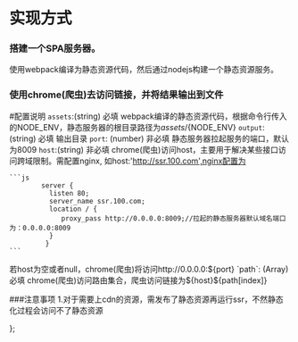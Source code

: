 # 实现方式

### 搭建一个SPA服务器。
使用webpack编译为静态资源代码，然后通过nodejs构建一个静态资源服务。 

### 使用chrome(爬虫)去访问链接，并将结果输出到文件


#配置说明
  `assets`:(string) 必填 webpack编译的静态资源代码，根据命令行传入的NODE_ENV，静态服务器的根目录路径为${assets}/${NODE_ENV}
  `output`:(string) 必填 输出目录 
  `port`: (number) 非必填 静态服务器拉起服务的端口，默认为8009
  `host`:(string) 非必填 chrome(爬虫)访问host，主要用于解决某些接口访问跨域限制。需配置nginx,
  如host:'http://ssr.100.com',nginx配置为
  
    ```js                  
            server {
              listen 80;
              server_name ssr.100.com;
              location / {
                 proxy_pass http://0.0.0.0:8009;//拉起的静态服务器默认域名端口为：0.0.0.0:8009
              }
             }
    ```
    
   若host为空或者null，chrome(爬虫)将访问http://0.0.0.0:${port}                             
  `path`: (Array)  必填 chrome(爬虫)访问路由集合，爬虫访问链接为${host}${path[index]}
 
  
  ###注意事项
  1.对于需要上cdn的资源，需发布了静态资源再运行ssr，不然静态化过程会访问不了静态资源
  
  
};
